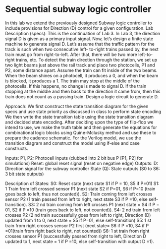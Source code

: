 # Sequential subway logic controller

In this lab we extend the previously designed Subway logic controller to include provisions for Direction (D) control for a
given configuration.
Lab Description (specs):
This is the continuation of Lab 3. In Lab 3, the direction signal D is given as a primary input signal. Now, let’s design a finite
state machine to generate signal D. Let’s assume that the traffic pattern for the track is such when two consecutive left-
to-right trains passed by, the next train must go from right-to-left. After that, there will be two more left-to-right trains,
etc. To detect the train direction through the station, we set up two light beams just above the rail track and place two
photocells, P1 and P2, some distance apart. Assume the train can fit inside of the two beams. When the beam shines on
a photocell, it produces a 0, and when the beam is blocked, it produces a 1. The train may stop at the middle of the
photocells. If this happens, no change is made to signal D. If the train stopping at the middle and then back to the direction
it came from, then this train does not count as a passing train. Design a logic circuit to generate D.

Approach:
We first construct the state transition diagram for the given specs and use state priority as discussed
in class to perform state encoding
We then write the state transition table using the state transition diagram and decided state encoding.
After deciding upon the type of flip-flop we intend to use, we make the truth table and then generate the
equations for combinational logic blocks using Quine-Mclusky method and use these to prepare the cadence
schematic.
For the Verilog model, we use the transition diagram and construct the model using if-else and case constructs.

Inputs:
P1, P2: Photocell inputs (clubbed into 2 bit bus P [P1, P2] for simulations)
Reset: global reset signal (reset on negative edge)
Outputs:
D: Direction signal for the subway controller
State (Q): State outputs (S0 to S6: 3 bit state outputs)

Description of States:
S0: Reset state (next state S1 if P = 10, S5 if P=01)
S1: 1 Train from left crossed sensor P1 (next state S2 if P=01, S6 if P=10 (train goes back to left, thus not counted)).
S2: Train coming from left crosses sensor P2 (1 train passed from left to right, next state S3 if P =10, else self-transition).
S3: 2 nd train coming from left crosses P1 (next state = S4 if P = 01, S2 if P =10 (train goes back to left, not counted)).
S4: 2 nd train from left crosses P2 (2 nd train successfully goes from left to right, Direction (D) updated from 1 to 0, next
state = S5 if P=01, else self-transition)
S5: 1 st train from right crosses sensor P2 first (next state= S6 if P =10, S4 if P =01(train from right back to right, not
counted))
S6: 1 st train from right crosses sensor P1 (successfully passed from right to left, Direction D updated to 1, next state = 1
if P =10, else self-transition with output D =1).
